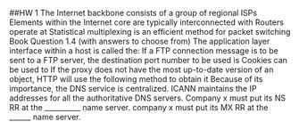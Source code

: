 ##HW 1
The Internet backbone consists of a group of regional ISPs
Elements within the Internet core are typically interconnected with 
Routers operate at
Statistical multiplexing is an efficient method for packet switching
Book Question 1.4 (with answers to choose from)
The application layer interface within a host is called the:
If a FTP connection message is to be sent to a FTP server, the destination port number to be used is 
Cookies can be used to
If the proxy does not have the most up-to-date version of an object, HTTP will use the following method to obtain it
Because of its importance, the DNS service is centralized.
ICANN maintains the IP addresses for all the authoritative DNS servers.
Company x must put its NS RR at the __________ name server.
company x must put its MX RR at the ______ name server.
